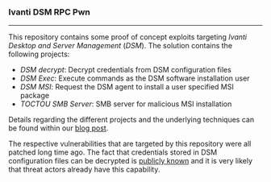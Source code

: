 ### Ivanti DSM RPC Pwn

----

This repository contains some proof of concept exploits targeting
*Ivanti Desktop and Server Management* (*DSM*). The solution contains
the following projects:

* *DSM decrypt*: Decrypt credentials from DSM configuration files
* *DSM Exec*: Execute commands as the DSM software installation user
* *DSM MSI*: Request the DSM agent to install a user specified MSI package
* *TOCTOU SMB Server*: SMB server for malicious MSI installation

Details regarding the different projects and the underlying techniques can
be found within our [blog post](https://code-white.com/blog/ivanti-desktop-and-server-management/).

The respective vulnerabilities that are targeted by this repository
were all patched long time ago. The fact that credentials stored in
DSM configuration files can be decrypted is [publicly known](https://www.syss.de/fileadmin/dokumente/Publikationen/Advisories/SYSS-2019-019.txt)
and it is very likely that threat actors already have this capability.
